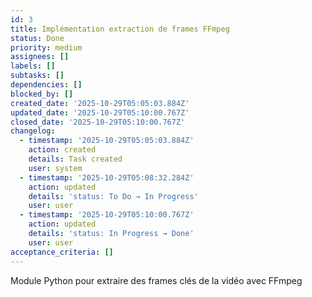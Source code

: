 ```yaml
---
id: 3
title: Implémentation extraction de frames FFmpeg
status: Done
priority: medium
assignees: []
labels: []
subtasks: []
dependencies: []
blocked_by: []
created_date: '2025-10-29T05:05:03.884Z'
updated_date: '2025-10-29T05:10:00.767Z'
closed_date: '2025-10-29T05:10:00.767Z'
changelog:
  - timestamp: '2025-10-29T05:05:03.884Z'
    action: created
    details: Task created
    user: system
  - timestamp: '2025-10-29T05:08:32.284Z'
    action: updated
    details: 'status: To Do → In Progress'
    user: user
  - timestamp: '2025-10-29T05:10:00.767Z'
    action: updated
    details: 'status: In Progress → Done'
    user: user
acceptance_criteria: []
---
```

Module Python pour extraire des frames clés de la vidéo avec FFmpeg
